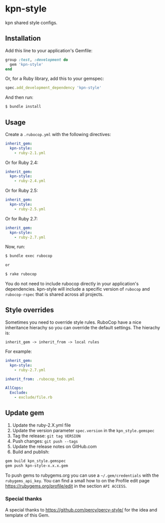 # kpn-style

kpn shared style configs.

## Installation

Add this line to your application's Gemfile:

```ruby
group :test, :development do
  gem 'kpn-style'
end
```

Or, for a Ruby library, add this to your gemspec:

```ruby
spec.add_development_dependency 'kpn-style'
```

And then run:

```bash
$ bundle install
```

## Usage

Create a `.rubocop.yml` with the following directives:

```yaml
inherit_gem:
  kpn-style:
    - ruby-2.1.yml
```

Or for Ruby 2.4:

```yaml
inherit_gem:
  kpn-style:
    - ruby-2.4.yml
```

Or for Ruby 2.5:

```yaml
inherit_gem:
  kpn-style:
    - ruby-2.5.yml
```

Or for Ruby 2.7:

```yaml
inherit_gem:
  kpn-style:
    - ruby-2.7.yml
```

Now, run:

```bash
$ bundle exec rubocop

or

$ rake rubocop
```

You do not need to include rubocop directly in your application's dependencies. kpn-style will include a specific version of `rubocop` and `rubocop-rspec` that is shared across all projects.

## Style overrides

Sometimes you need to override style rules. RuboCop have a nice inheritance hierachy so you can override the default settings.
The hierachy is:

```
inherit_gem -> inherit_from -> local rules
```

For example:

```yaml
inherit_gem:
  kpn-style:
    - ruby-2.7.yml

inherit_from: .rubocop_todo.yml

AllCops:
  Exclude:
    - exclude/file.rb
```

## Update gem

1. Update the ruby-2.X.yml file
2. Update the version parameter `spec.version` in the `kpn_style.gemspec`
3. Tag the release: `git tag VERSION`
4. Push changes: `git push --tags`
5. Update the release notes on GitHub.com
6. Build and publish:

```bash
gem build kpn_style.gemspec
gem push kpn-style-x.x.x.gem
```

To push gems to rubygems.org you can use a `~/.gem/credentials` with the `rubygems_api_key`. You can find a small how to on the Profile edit page https://rubygems.org/profile/edit in the section `API ACCESS`.

### Special thanks

A special thanks to https://github.com/percy/percy-style/ for the idea and template of this Gem.
